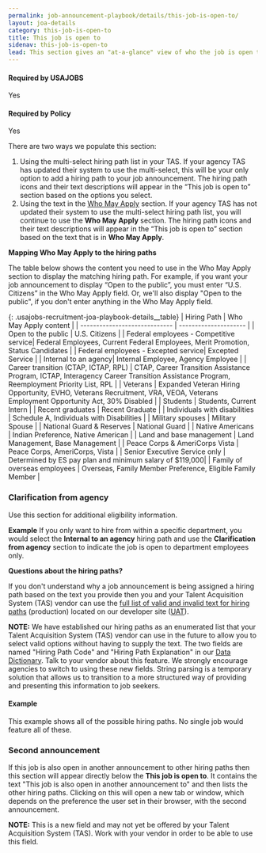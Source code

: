 ```yaml
---
permalink: job-announcement-playbook/details/this-job-is-open-to/
layout: joa-details
category: this-job-is-open-to
title: This job is open to
sidenav: this-job-is-open-to
lead: This section gives an "at-a-glance" view of who the job is open to.
---
```

<div class="usajobs-recruitment-joa-playbook-details__container">
<div class="usajobs-recruitment-joa-playbook-details__required-by-usajobs">
  <h4>Required by USAJOBS</h4>
  <p>Yes</p>
</div>
<div class="usajobs-recruitment-joa-playbook-details__required-by-policy">
  <h4>Required by Policy</h4>
  <p>Yes</p>
</div>
</div>

There are two ways we populate this section:
1. Using the multi-select hiring path list in your TAS. If your agency TAS has updated their system to use the multi-select, this will be your only option to add a hiring path to your job announcement.  The hiring path icons and their text descriptions will appear in the “This job is open to” section based on the options you select.
2. Using the text in the [Who May Apply](../duties#who-may-apply) section. If your agency TAS has not updated their system to use the multi-select hiring path list, you will continue to use the **Who May Apply** section. The hiring path icons and their text descriptions will appear in the “This job is open to” section based on the text that is in **Who May Apply**.

**Mapping Who May Apply to the hiring paths**

The table below shows the content you need to use in the Who May Apply section to display the matching hiring path. For example, if you want your job announcement to display “Open to the public”, you must enter “U.S. Citizens” in the Who May Apply field. Or, we'll also display "Open to the public", if you don't enter anything in the Who May Apply field.

{: .usajobs-recruitment-joa-playbook-details__table}
| Hiring Path                   | Who May Apply content |
| ----------------------------- | --------------------- |
| Open to the public | U.S. Citizens |
| Federal employees - Competitive service| Federal Employees, Current Federal Employees, Merit Promotion, Status Candidates |
| Federal employees - Excepted service| Excepted Service |
| Internal to an agency| Internal Employee, Agency Employee |
| Career transition (CTAP, ICTAP, RPL) | CTAP, Career Transition Assistance Program, ICTAP, Interagency Career Transition Assistance Program, Reemployment Priority List, RPL |
| Veterans | Expanded Veteran Hiring Opportunity,  EVHO, Veterans Recruitment, VRA, VEOA, Veterans Employment Opportunity Act, 30% Disabled |
| Students | Students, Current Intern |
| Recent graduates | Recent Graduate |
| Individuals with disabilities | Schedule A, Individuals with Disabilities |
| Military spouses | Military Spouse |
| National Guard & Reserves | National Guard |
| Native Americans | Indian Preference, Native American |
| Land and base management | Land Management, Base Management |
| Peace Corps & AmeriCorps Vista | Peace Corps, AmeriCorps, Vista |
| Senior Executive Service only | Determined by ES pay plan and minimum salary of $119,000|
| Family of overseas employees | Overseas, Family Member Preference, Eligible Family Member |

### Clarification from agency
Use this section for additional eligibility information.

**Example**
If you only want to hire from within a specific department, you would select the **Internal to an agency** hiring path and use the **Clarification from agency** section to indicate the job is open to department employees only.  

**Questions about the hiring paths?**

If you don't understand why a job announcement is being assigned a hiring path based on the text you provide then you and your Talent Acquisition System (TAS) vendor can use the [full list of valid and invalid text for hiring paths](https://developer.usajobs.gov/General/Hiring-Paths) (production) located on our developer site ([UAT](https://developer.uat.usajobs.gov/General/Hiring-Paths)).

**NOTE:** We have established our hiring paths as an enumerated list that your Talent Acquisition System (TAS) vendor can use in the future to allow you to select valid options without having to supply the text. The two fields are named "Hiring Path Code" and "Hiring Path Explanation" in our [Data Dictionary](https://developer.usajobs.gov/General/Schemas). Talk to your vendor about this feature. We strongly encourage agencies to switch to using these new fields. String parsing is a temporary solution that allows us to transition to a more structured way of providing and presenting this information to job seekers.

#### Example

This example shows all of the possible hiring paths. No single job would feature all of these.

<div class="usajobs-recruitment-joa-playbook-details__example-img this-job-is-open-to">
<amp-img src="{{ site.baseurl }}/assets/images/job-announcement-playbook/this-job-is-open-to-v6.9.png"
  srcset="{{ site.baseurl }}/assets/images/job-announcement-playbook/this-job-is-open-to-v6.9.png 768w,
  {{ site.baseurl }}/assets/images/job-announcement-playbook/this-job-is-open-to-v6.9-SM.png 100w"
  width="320"
  height="1964"
  layout="responsive"
  alt="This job is open to... v6.9 example"></amp-img>
</div>


### Second announcement

If this job is also open in another announcement to other hiring paths then this section will appear directly below the **This job is open to**. It contains the text "This job is also open in another announcement to" and then lists the other hiring paths. Clicking on this will open a new tab or window, which depends on the preference the user set in their browser, with the second announcement.

**NOTE:** This is a new field and may not yet be offered by your Talent Acquisition System (TAS). Work with your vendor in order to be able to use this field.
